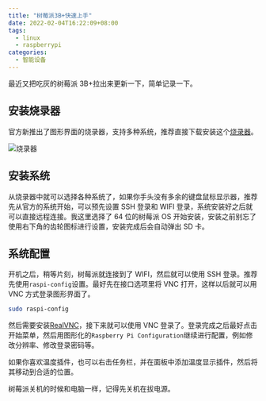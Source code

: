```yaml
---
title: "树莓派3B+快速上手"
date: 2022-02-04T16:22:09+08:00
tags:
  - linux
  - raspberrypi
categories:
  - 智能设备
---
```


最近又把吃灰的树莓派 3B+拉出来更新一下，简单记录一下。

## 安装烧录器

官方新推出了图形界面的烧录器，支持多种系统，推荐直接下载安装这个[烧录器](https://www.raspberrypi.com/software/)。

![烧录器](https://s2.loli.net/2022/02/04/19m2rNqV8OyuZpf.png)

## 安装系统

从烧录器中就可以选择各种系统了，如果你手头没有多余的键盘鼠标显示器，推荐先从官方的系统开始，可以预先设置 SSH 登录和 WIFI 登录，系统安装好之后就可以直接远程连接。我这里选择了 64 位的树莓派 OS 开始安装，安装之前别忘了使用右下角的齿轮图标进行设置，安装完成后会自动弹出 SD 卡。

## 系统配置

开机之后，稍等片刻，树莓派就连接到了 WIFI，然后就可以使用 SSH 登录。推荐先使用`raspi-config`设置。最好先在接口选项里将 VNC 打开，这样以后就可以用 VNC 方式登录图形界面了。

```sh
sudo raspi-config
```

然后需要安装[RealVNC](https://www.realvnc.com/en/connect/download/viewer/)，接下来就可以使用 VNC 登录了。登录完成之后最好点击开始菜单，然后用图形化的`Raspberry Pi Configuration`继续进行配置，例如修改分辨率、修改登录密码等。

如果你喜欢温度插件，也可以右击任务栏，并在面板中添加温度显示插件，然后将其移动到合适的位置。

树莓派关机的时候和电脑一样，记得先关机在拔电源。
